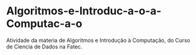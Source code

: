 # Algoritmos-e-Introduc-a-o-a-Computac-a-o
Atividade da materia de Algoritmos e Introdução à Computação, do Curso de Ciencia de Dados na Fatec.
